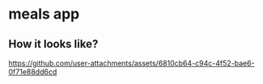 # meals app

## How it looks like?

https://github.com/user-attachments/assets/6810cb64-c94c-4f52-bae6-0f71e88dd6cd

